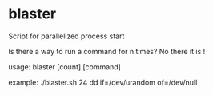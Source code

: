 # blaster
Script for parallelized process start


Is there a way to run a command for n times? No there it is !

usage:
blaster [count] [command]

example:
./blaster.sh 24 dd if=/dev/urandom of=/dev/null
